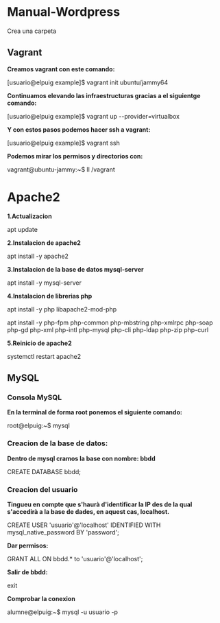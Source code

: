 # Manual-Wordpress

Crea una carpeta 

## Vagrant

**Creamos vagrant con este comando:**

[usuario@elpuig example]$ vagrant init ubuntu/jammy64

**Continuamos elevando las infraestructuras gracias a el siguientge comando:**

[usuario@elpuig example]$ vagrant up --provider=virtualbox

**Y con estos pasos podemos hacer ssh a vagrant:**

[usuario@elpuig example]$ vagrant ssh

**Podemos mirar los permisos y directorios con:**

vagrant@ubuntu-jammy:~$ ll /vagrant

# Apache2

**1.Actualizacion**

apt update

**2.Instalacion de apache2**

apt install -y apache2

**3.Instalacion de la base de datos mysql-server**

apt install -y mysql-server

**4.Instalacion de librerias php**

apt install -y php libapache2-mod-php

apt install -y php-fpm php-common php-mbstring php-xmlrpc php-soap php-gd php-xml php-intl php-mysql php-cli php-ldap php-zip php-curl

**5.Reinicio de apache2**

systemctl restart apache2

## MySQL

### Consola MySQL

**En la terminal de forma root ponemos el siguiente comando:**

root@elpuig:~$ mysql

### Creacion de la base de datos:

**Dentro de mysql cramos la base con nombre: bbdd**

CREATE DATABASE bbdd;

### Creacion del usuario

**Tingueu en compte que s'haurà d'identificar la IP des de la qual s'accedirà a la base de dades, en aquest cas, localhost.**

CREATE USER 'usuario'@'localhost' IDENTIFIED WITH mysql_native_password BY 'password';

**Dar permisos:**

GRANT ALL ON bbdd.* to 'usuario'@'localhost';

**Salir de bbdd:**

exit

**Comprobar la conexion**

alumne@elpuig:~$ mysql -u usuario -p

